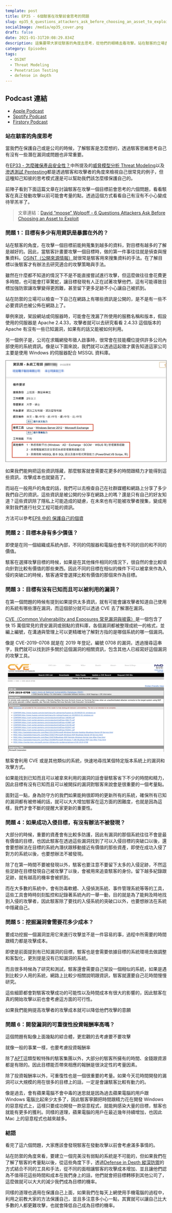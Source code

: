 ```yaml
---
template: post
title: EP35 - 6個駭客在攻擊前會思考的問題
slug: ep35_6_questions_attackers_ask_before_choosing_an_asset_to_exploit
socialImage: /media/ep35_cover.png
draft: false
date: 2021-01-31T20:08:29.834Z
description: 這集要帶大家從駭客的角度去思考，從他們的眼睛去看攻擊。站在駭客的立場去了解他們的看法與心態，然後思考自己要怎麼做才能把防護做的更完善！
category: Episodes
tags:
  - OSINT
  - Threat Modeling
  - Penetration Testing
  - defense in depth
---
```


## Podcast 連結

- [Apple Podcast](https://podcasts.apple.com/tw/podcast/%E8%B3%87%E5%AE%89%E8%A7%A3%E5%A3%93%E7%B8%AE/id1513276667#episodeGuid=ckkllaabujz7c0830milt4jx0)
- [Spotify Podcast](https://open.spotify.com/episode/7sL1ToIxo6cUhbEkiG5EHE?si=yd73CNObRxSHZ3GFGZD2aQ)
- [Firstory Podcast](https://open.firstory.me/story/ckkllaabujz7c0830milt4jx0)

### 站在駭客的角度思考

當我們在保護自己或是公司的時候，了解駭客是怎麼想的，透過駭客思維思考自己有沒有一些潛在漏洞或問題也非常重要。

在[EP33 - 怎麼確保產品安全性？](https://infosecdecompress.com/posts/ep33_how_to_ensure_product_security)中所提及的[威脅模型分析 Threat Modeling](/posts/ep33_how_to_ensure_product_security#威脅模型分析-threat-modeling)以及[滲透測試 Pentesting](/posts/ep33_how_to_ensure_product_security#滲透測試-penetration-testing--pentest)都是透過駭客和攻擊者的角度來檢視自己很常見的例子，但這種知己知彼的思考模式還是可以幫助我們該怎麼樣保護自己的。

前陣子看到下面這篇文章在討論駭客在攻擊一個目標前會思考的六個問題，看看駭客在真正發動攻擊以前可能會考量的點，透過這個方式看看自己有沒有不小心變成待宰羔羊了。

> 文章連結：[David “moose” Wolpoff - 6 Questions Attackers Ask Before Choosing an Asset to Exploit](https://threatpost.com/6-questions-attackers-ask-exploit/162651/)

### 問題 1：目標有多少有用資訊是暴露在外的？

站在駭客的角度，在攻擊一個目標前能夠蒐集到越多的資料，對目標有越多的了解是越好的。因此，當駭客計畫要攻擊一個目標時，做的第一件事往往就是偵查與搜集資料。[OSINT（公開來源情報）](/posts/ep8-is-PII-really-that-important#osint-open-source-intelligence-公開來源情報)就很常是駭客用來搜集資料的手法。在了解目標以後駭客才有辦法去研究適合的攻擊策略與手法。

雖然在什麼都不知道的情況下不是不能直接嘗試進行攻擊，但這麼做往往會花費更多時間，也可能會打草驚蛇，讓目標發現有人正在試著攻擊他們，這有可能導致目標加強防禦讓攻擊變得更困難，甚至留下更多足跡不小心讓自己被抓到。

站在防禦的立場可以檢查一下自己在網路上有哪些資訊是公開的，是不是有一些不必要資訊也被公佈在網路上了。

舉例來說，架設網站或伺服器時，可能會在洩漏了所使用的服務名稱和版本，假設使用的伺服器是 Apache 2.4.33，攻擊者就可以去研究看看 2.4.33 這個版本的 Apache 有沒有一些已知漏洞，如果有的話又能被如何利用。

另一個例子是，公司在求職網發布徵人啟事時，很常會在技能欄位提供許多公司內部使用的系統資訊。像是以下圖來說，我們就可以透過這起徵才廣告知道這家公司主要是使用 Windows 的伺服器配合 MSSQL 資料庫。

![6questions_jobposting](/media/6questions_jobposting.jpg)

如果我們能夠把這些資訊隱藏，那麼駭客就會需要花更多的時間跟精力才能得到這些資訊，攻擊成本也就變高了。

而站在一般用戶的角度的話，我們可以去檢查自己在社群媒體和網路上分享了多少我們自己的資訊，這些資訊是被公開的分享在網路上的嗎？還是只有自己的好友知道？這些資訊除了隱私上可能造成的疑慮，在未來也有可能被攻擊者搜集，變成用來對我們進行社交工程可能的資訊。

方法可以參考[EP8 中的 保護自己的個資](/posts/ep8-is-PII-really-that-important#保護自己的個資)

### 問題 2：目標本身有多少價值？

即使是在同一個組織或系統內部，不同的伺服器和電腦也會有不同的目的和不同的價值。

駭客在選擇攻擊目標的時候，如果是在其他條件相同的情況下，很自然的會比較頃向針對比較有價值的那些東西。因此不同的目標在相似的條件下可以被拿來作為入侵的突破口的時候，駭客通常會選擇比較有價值的那個來作為目標。

### 問題 3：目標有沒有已知而且可以被利用的漏洞？

在第一個問題的時候有提到如果提供太多資訊，就有可能會讓攻擊者知道自己使用的系統有哪些潛在漏洞，而這個部分就可以透過 CVE 去了解潛在漏洞。

[CVE（Common Vulnerability and Exposures 常見漏洞與披露）](https://cve.mitre.org/index.html)是一個包含了快 15 萬個常見的資安漏洞或弱點的資料庫，各個漏洞都被整理成統一的格式，並編上編號，在溝通與管理上可以更精確地了解對方指的是哪個系統的哪一個漏洞。

像是 CVE-2019-0708 就是在 2019 年登記，編號 0708 的漏洞，透過搜尋這串字，我們就可以找到許多關於這個漏洞的相關資訊，包含其他人已經寫好這個漏洞的攻擊工具。

![6question_CVE](/media/6question_cve.png)

駭客會利用 CVE 或是其他類似的系統，快速地尋找某個特定版本系統上的漏洞和攻擊方式。

如果能找到已知而且可以被拿來利用的漏洞的話會替駭客省下不少的時間和精力，因此目標有沒有已知而且可以被開採的漏洞對駭客來說會是很重要的一個考量點。

面對這一點，身為防守方的我們如果能夠很即時的更新所有的系統，確保所有已知的漏洞都有被修補的話，就可以大大增加駭客在這方面的困難度，也就是因為這樣，我們才會不斷的提醒大家更新的重要性。

### 問題 4：如果成功入侵目標，有沒有辦法不被發現？

大部分的時候，重要的資產會有比較多防護，因此有漏洞的那個系統往往不會是最有價值的目標，也因此駭客在透過這些漏洞找到了可以入侵目標的突破口以後，還會要想辦法在目標的系統內潛伏跟移動接近有價值的那些資產，即使在成功入侵了對方的系統以後，也要想辦法不被發現。

除了在第一時間不要被發現以外，駭客也要注意不要留下太多的入侵足跡，不然這些足跡在目標發現自己被攻擊了以後，會被用來追查駭客的身份。留下越多紀錄跟足跡，就有越高的機率會被抓到。

而在大多數的系統中，會有防毒軟體、入侵偵測系統、事件管理系統等等的工具，這些工具會時時刻刻監控和記錄著系統內的一舉一動，目的就是為了能夠及時地找到入侵的攻擊者，因此駭客除了要找的入侵系統的突破口以外，也要想辦法在系統中隱藏自己。

### 問題 5：挖掘漏洞會需要花多少成本？

要成功挖掘一個漏洞並用它來進行攻擊並不是一件容易的事，過程中所需要的時間跟精力都是攻擊成本。

即使是前面提到有已知漏洞的目標，駭客也是會需要依據目標的系統環境去做調整和客製化，更別提是沒有已知漏洞的系統。

而且很多時候為了研究和測試，駭客還會需要自己架設一個相似的系統，如果是遇到比較少人用的系統，網路上比較少相關說明跟資訊，駭客就還要自己花時間慢慢研究。

這些細節都會對駭客攻擊成功的可能性以及時間成本有很大的影響的，因此駭客在真的開始攻擊以前也會考慮這方面的可行性。

如果我們能夠提高攻擊者的攻擊成本就可以降低他們攻擊的意願

### 問題 6：開發漏洞的可重復性投資報酬率高嗎？

這個問題有點像上面幾點的綜合體，更宏觀的去考慮要不要攻擊

就像一般的事業一樣，也要考慮投資報酬率

除了[APT](/posts/ep30_what_is_APT_and_threat_intelligence#進階持續性攻擊-advanced-persistent-threats-apt)這類型較特殊的駭客集團以外，大部分的駭客所擁有的時間、金錢跟資源都是有限的。因此目標能否帶來相應的報酬是很決定性的考量因素。

除了投資報酬率以外，可重復性也是一個很重要的考量。如果今天花時間開發的漏洞可以大規模的用在很多的目標上的話，一定是會讓駭客比較有動力的。

像是過去，會有蘋果電腦不會中毒的迷思就是因為過去蘋果電腦的用戶跟 Windows 電腦比起來少太多了，因此駭客寧願把時間跟精力花在開發 Windows 的惡意程式上，這樣只要成功開發一款惡意程式，就能夠感染大量的目標，駭客也就能有更多的獲利。同樣的道理，蘋果電腦的用戶在最近幾年持續增加，也因此 Mac 上的惡意程式也越來越多。

### 結語

看完了這六個問題，大家應該會發現駭客在發動攻擊以前會考慮滿多事情的。

站在防禦的角度來看，要建立一個完美沒有弱點的系統是不可能的，但如果我們在了解了駭客的考量點以後，從這些角度下手，透過[Defense in Depth 縱深防禦](/posts/ep7-computer-habits-that-shouldnt-be-contempted#兩個重要觀念)的方式結合不同的工具和手法，從不同的面相讓駭客的攻擊成本增加、並且讓他們認為不值得花這些時間和成本在我們身上的話，他們就會把目標轉移到其他公司了，這麼做就可以大大的減少我們成為目標的機率。

同樣的道理也適用在保護自己上面，如果我們在每天上網使用手機電腦的過程中，利用之前教大家的方法保護自己，並且多注意多小心一點，其實就可以讓自己比大多數的人都更難攻擊，也就會降低自己成為目標的機率。
